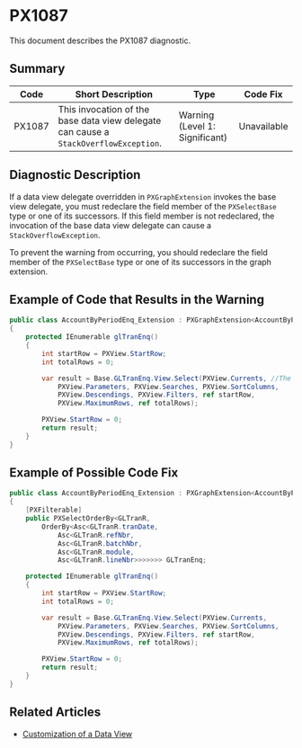 # PX1087
This document describes the PX1087 diagnostic.

## Summary

| Code   | Short Description                                                                    | Type                           | Code Fix    | 
| ------ | ------------------------------------------------------------------------------------ | ------------------------------ | ----------- | 
| PX1087 | This invocation of the base data view delegate can cause a `StackOverflowException`. | Warning (Level 1: Significant) | Unavailable |

## Diagnostic Description

If a data view delegate overridden in `PXGraphExtension` invokes the base view delegate, you must redeclare the field member of the `PXSelectBase` type or one of its successors. If this field member is not redeclared, the invocation of the base data view delegate can cause a `StackOverflowException`.

To prevent the warning from occurring, you should redeclare the field member of the `PXSelectBase` type or one of its successors in the graph extension.

## Example of Code that Results in the Warning

```C#
public class AccountByPeriodEnq_Extension : PXGraphExtension<AccountByPeriodEnq>
{
    protected IEnumerable glTranEnq()
    {
        int startRow = PXView.StartRow;
        int totalRows = 0;

        var result = Base.GLTranEnq.View.Select(PXView.Currents, //The PX1087 error is displayed for this line.
            PXView.Parameters, PXView.Searches, PXView.SortColumns,
            PXView.Descendings, PXView.Filters, ref startRow,
            PXView.MaximumRows, ref totalRows);

        PXView.StartRow = 0;
        return result;
    }
}
```

## Example of Possible Code Fix

```C#
public class AccountByPeriodEnq_Extension : PXGraphExtension<AccountByPeriodEnq>
{
    [PXFilterable]
    public PXSelectOrderBy<GLTranR,
        OrderBy<Asc<GLTranR.tranDate,
            Asc<GLTranR.refNbr,
            Asc<GLTranR.batchNbr,
            Asc<GLTranR.module,
            Asc<GLTranR.lineNbr>>>>>>> GLTranEnq;

    protected IEnumerable glTranEnq()
    {
        int startRow = PXView.StartRow;
        int totalRows = 0;

        var result = Base.GLTranEnq.View.Select(PXView.Currents,
            PXView.Parameters, PXView.Searches, PXView.SortColumns,
            PXView.Descendings, PXView.Filters, ref startRow,
            PXView.MaximumRows, ref totalRows);

        PXView.StartRow = 0;
        return result;
    }
}
```

## Related Articles

 - [Customization of a Data View](https://help.acumatica.com/Help?ScreenId=ShowWiki&pageid=b1faf924-c742-4eb2-9a88-0fe299cf6137)